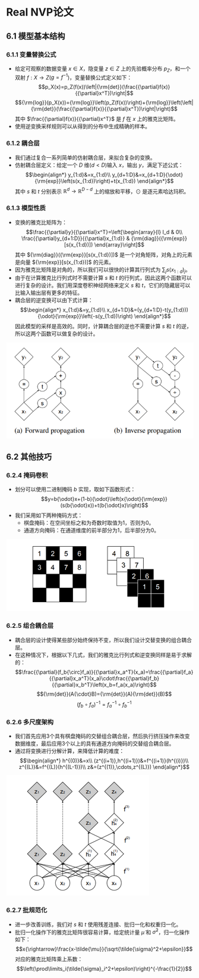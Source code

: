 # Real NVP论文
## 6.1 模型基本结构
### 6.1.1 变量替换公式
- 给定可观察的数据变量 $x{\in}X$，隐变量 $z{\in}Z$ 上的先验概率分布 $p_Z$，和一个双射 $f:X{\rightarrow}Z$($g=f^{-1}$)，变量替换公式定义如下：
$$p_X(x)=p_Z(f(x))\left|{\rm{det}}(\frac{{\partial}f(x)}{{\partial}x^T})\right|$$
$${\rm{log}}(p_X(x))={\rm{log}}\left(p_Z(f(x))\right)+{\rm{log}}\left(\left|{\rm{det}}(\frac{{\partial}f(x)}{{\partial}x^T})\right|\right)$$
其中 $\frac{{\partial}f(x)}{{\partial}x^T}$ 是 $f$ 在 $x$ 上的雅克比矩阵。
- 使用逆变换采样规则可以从得到的分布中生成精确的样本。

### 6.1.2 耦合层
- 我们通过复合一系列简单的仿射耦合层，来拟合复杂的变换。
- 仿射耦合层定义：给定一个 $D$ 维($d<D$)输入 $x$，输出 $y$，满足下述公式：
$$\begin{align*}
y_{1:d}&=x_{1:d}\\
y_{d+1:D}&=x_{d+1:D}{\odot}{\rm{exp}}\left(s(x_{1:d})\right)+t(x_{1:d})
\end{align*}$$
其中 $s$ 和 $t$ 分别表示 $\mathbb{R}^d\rightarrow\mathbb{R}^{D-d}$ 上的缩放和平移，$\odot$ 是逐元素哈达玛积。

### 6.1.3 模型性质
- 变换的雅克比矩阵为：
$$\frac{{\partial}y}{{\partial}x^T}=\left[\begin{array}{l}
I_d & 0\\
\frac{{\partial}y_{d+1:D}}{{\partial}x_{1:d}} & {\rm{diag}}({\rm{exp}}[s(x_{1:d})])
\end{array}\right]$$
其中 ${\rm{diag}}({\rm{exp}}[s(x_{1:d})])$ 是一个对角矩阵，对角上的元素是向量 ${\rm{exp}}[s(x_{1:d})]$ 的元素。
- 因为雅克比矩阵是对角的，所以我们可以很快的计算其行列式为 $\sum_js(x_{1:d})_j$。
- 由于在计算雅克比行列式时不需要计算 $s$ 和 $t$ 的行列式，因此这两个函数可以进行复杂的设计。我们用深度卷积神经网络来定义 $s$ 和 $t$，它们的隐藏层可以比输入输出层有更多的特征。
- 耦合层的逆变换可以由下式计算：
$$\begin{align*}
x_{1:d}&=y_{1:d}\\
x_{d+1:D}&=(y_{d+1:D}-t(y_{1:d})){\odot}{\rm{exp}}\left(-s(y_{1:d})\right)
\end{align*}$$
因此模型的采样是高效的。同时，计算耦合层的逆也不需要计算 $s$ 和 $t$ 的逆，所以这两个函数可以做复杂的设计。

![](./img/6.1Real_NVP.png ':size=60%')

## 6.2 其他技巧
### 6.2.4 掩码卷积
- 划分可以使用二进制掩码 $b$ 实现，取如下函数形式：
$$y=b{\odot}x+(1-b){\odot}\left(x{\odot}{\rm{exp}}(s(b{\odot}x))+t(b{\odot}x)\right)$$
- 我们采用如下两种掩码方式：
    - 棋盘掩码：在空间坐标之和为奇数时取值为1，否则为0。
    - 通道方向掩码：在通道维度的前半部分为1，后半部分为0。

![](./img/6.2Real_NVP.png ':size=80%')

### 6.2.5 组合耦合层
- 耦合层的设计使得某些部分始终保持不变，所以我们设计交替变换的组合耦合层。
- 在这种情况下，根据以下几式，我们的雅克比行列式和逆变换同样是易于求解的：
$$\frac{{\partial}(f_b{\circ}f_a)}{{\partial}x_a^T}(x_a)=\frac{{\partial}f_a}{{\partial}x_a^T}(x_a)\cdot\frac{{\partial}f_b}{{\partial}x_b^T}\left(x_b=f_a(x_a)\right)$$
$${\rm{det}}(A{\cdot}B)={\rm{det}}(A){\rm{det}}(B)$$
$$(f_b{\circ}f_a)^{-1}=f_a^{-1}{\circ}f_b^{-1}$$

### 6.2.6 多尺度架构
- 我们首先应用3个具有棋盘掩码的交替组合耦合层，然后执行挤压操作来改变数据维度，最后应用3个以上的具有通道方向掩码的交替组合耦合层。
- 通过将变换进行分解计算，来降低计算的难度：
$$\begin{align*}
h^{(0)}&=x\\
(z^{(i+1)},h^{(i+1)})&=f^{(i+1)}(h^{(i)})\\
z^{(L)}&=f^{(L)}(h^{(L-1)})\\
z&=(z^{(1)},\cdots,z^{(L)})
\end{align*}$$

![](./img/6.3Real_NVP.png ':size=40%')

### 6.2.7 批规范化
- 进一步改善训练，我们对 $s$ 和 $t$ 使用残差连接、批归一化和权重归一化。
- 批归一化操作下的雅克比矩阵很容易计算，给定统计量 $\tilde{\mu}$ 和 $\tilde{\sigma}^2$，归一化操作如下：
$$x{\rightarrow}\frac{x-\tilde{\mu}}{\sqrt{\tilde{\sigma}^2+\epsilon}}$$
对应的雅克比矩阵乘上系数：
$$\left(\prod\limits_i(\tilde{\sigma}_i^2+\epsilon)\right)^{-\frac{1}{2}}$$
